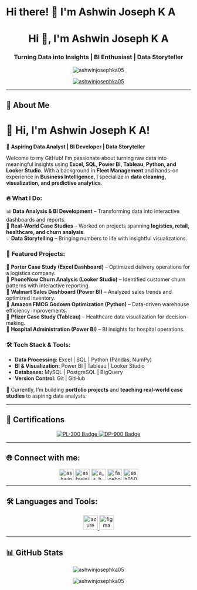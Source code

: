 # Hi there! 👋 I'm Ashwin Joseph K A

<h1 align="center">Hi 👋, I'm Ashwin Joseph K A</h1>
<h3 align="center">Turning Data into Insights | BI Enthusiast | Data Storyteller</h3>

<p align="center"> <img src="https://komarev.com/ghpvc/?username=ashwinjosephka05&label=Profile%20views&color=0e75b6&style=flat" alt="ashwinjosephka05" /> </p>

<p align="center"> <a href="https://github.com/ryo-ma/github-profile-trophy"><img src="https://github-profile-trophy.vercel.app/?username=ashwinjosephka05" alt="ashwinjosephka05" /></a> </p>

---

## 🚀 About Me

# 👋 Hi, I'm Ashwin Joseph K A!  

🚀 **Aspiring Data Analyst | BI Developer | Data Storyteller**  

Welcome to my GitHub! I'm passionate about turning raw data into meaningful insights using **Excel, SQL, Power BI, Tableau, Python, and Looker Studio**. With a background in **Fleet Management** and hands-on experience in **Business Intelligence**, I specialize in **data cleaning, visualization, and predictive analytics**.  

### 🔥 **What I Do:**  
📊 **Data Analysis & BI Development** – Transforming data into interactive dashboards and reports.  
📌 **Real-World Case Studies** – Worked on projects spanning **logistics, retail, healthcare, and churn analysis**.  
💡 **Data Storytelling** – Bringing numbers to life with insightful visualizations.  

### 🚀 **Featured Projects:**  
📌 **Porter Case Study (Excel Dashboard)** – Optimized delivery operations for a logistics company.  
📌 **PhoneNow Churn Analysis (Looker Studio)** – Identified customer churn patterns with interactive reporting.  
📌 **Walmart Sales Dashboard (Power BI)** – Analyzed sales trends and optimized inventory.  
📌 **Amazon FMCG Godown Optimization (Python)** – Data-driven warehouse efficiency improvements.  
📌 **Pfizer Case Study (Tableau)** – Healthcare data visualization for decision-making.  
📌 **Hospital Administration (Power BI)** – BI insights for hospital operations.  

### 🛠 **Tech Stack & Tools:**  
- **Data Processing:** Excel | SQL | Python (Pandas, NumPy)  
- **BI & Visualization:** Power BI | Tableau | Looker Studio  
- **Databases:** MySQL | PostgreSQL | BigQuery  
- **Version Control:** Git | GitHub  

🌟 Currently, I’m building **portfolio projects** and **teaching real-world case studies** to aspiring data analysts.  

---

## 🎯 Certifications
<p align="center">
  <a href="https://learn.microsoft.com/api/credentials/share/en-us/AshwinJoseph-0053/F00CD3C4FE9F8501?sharingId">
    <img src="https://img.shields.io/badge/PL--300-Microsoft%20Power%20BI%20Data%20Analyst-blue?style=for-the-badge&logo=microsoft" alt="PL-300 Badge" />
  </a>
  <a href="https://learn.microsoft.com/en-us/users/ashwinjoseph-0053/credentials/2be2a80e423e45c8">
    <img src="https://img.shields.io/badge/DP--900-Microsoft%20Azure%20Data%20Fundamentals-blue?style=for-the-badge&logo=microsoft" alt="DP-900 Badge" />
  </a>
</p>

---

## 🌐 Connect with me:
<p align="center">
<a href="https://linkedin.com/in/ashwin-joseph6" target="blank"><img align="center" src="https://raw.githubusercontent.com/rahuldkjain/github-profile-readme-generator/master/src/images/icons/Social/linked-in-alt.svg" alt="ashwin-joseph6" height="30" width="40" /></a>
<a href="https://kaggle.com/ashwinjoseph05" target="blank"><img align="center" src="https://raw.githubusercontent.com/rahuldkjain/github-profile-readme-generator/master/src/images/icons/Social/kaggle.svg" alt="ashwinjoseph05" height="30" width="40" /></a>
<a href="https://instagram.com/a_s_h_w_i_n" target="blank"><img align="center" src="https://raw.githubusercontent.com/rahuldkjain/github-profile-readme-generator/master/src/images/icons/Social/instagram.svg" alt="a_s_h_w_i_n" height="30" width="40" /></a>
<a href="https://www.facebook.com/profile.php?id=100006989323935" target="blank"><img align="center" src="https://raw.githubusercontent.com/rahuldkjain/github-profile-readme-generator/master/src/images/icons/Social/facebook.svg" alt="facebook" height="30" width="40" /></a>
<a href="https://discord.gg/ash050589" target="blank"><img align="center" src="https://raw.githubusercontent.com/rahuldkjain/github-profile-readme-generator/master/src/images/icons/Social/discord.svg" alt="ash050589" height="30" width="40" /></a>
</p>

---

## 🛠️ Languages and Tools:
<p align="center"> 
<a href="https://azure.microsoft.com/en-in/" target="_blank" rel="noreferrer"> <img src="https://www.vectorlogo.zone/logos/microsoft_azure/microsoft_azure-icon.svg" alt="azure" width="40" height="40"/> </a> 
<a href="https://www.figma.com/" target="_blank" rel="noreferrer"> <img src="https://www.vectorlogo.zone/logos/figma/figma-icon.svg" alt="figma" width="40" height="40"/> </a> 
</p>

---

## 📊 GitHub Stats
<p align="center">
  <img src="https://github-readme-stats.vercel.app/api/top-langs?username=ashwinjosephka05&show_icons=true&locale=en&layout=compact" alt="ashwinjosephka05" />
</p>
<p align="center">
  <img src="https://github-readme-stats.vercel.app/api?username=ashwinjosephka05&show_icons=true&locale=en" alt="ashwinjosephka05" />
</p>
